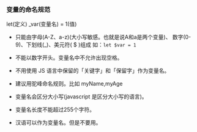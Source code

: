 ### 变量的命名规范

let(定义) _var(变量名) = 1(值)

- 只能由字母(A-Z、a-z)(大小写敏感。也就是说A和a是两个变量)、
  数字(0-9)、下划线(_)、美元符( $ )组成 如：`let $var = 1`

- 不能以数字开头。变量名中不允许出现空格。

- 不用使用 JS 语言中保留的「关键字」和「保留字」作为变量名。

- 建议用驼峰命名规则。比如 myName,myAge

- 变量名会区分大小写(javascript 是区分大小写的语言)。

- 变量名长度不能超过255个字符。

- 汉语可以作为变量名。但是不要用。
